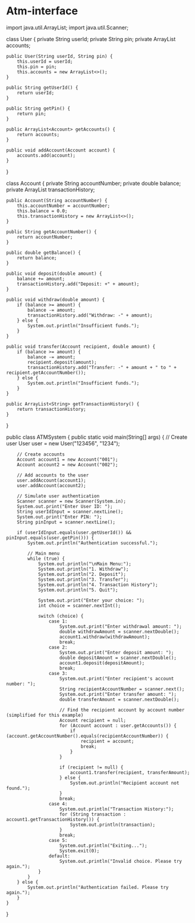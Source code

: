 # Atm-interface

import java.util.ArrayList;
import java.util.Scanner;

class User {
    private String userId;
    private String pin;
    private ArrayList<Account> accounts;

    public User(String userId, String pin) {
        this.userId = userId;
        this.pin = pin;
        this.accounts = new ArrayList<>();
    }

    public String getUserId() {
        return userId;
    }

    public String getPin() {
        return pin;
    }

    public ArrayList<Account> getAccounts() {
        return accounts;
    }

    public void addAccount(Account account) {
        accounts.add(account);
    }
}

class Account {
    private String accountNumber;
    private double balance;
    private ArrayList<String> transactionHistory;

    public Account(String accountNumber) {
        this.accountNumber = accountNumber;
        this.balance = 0.0;
        this.transactionHistory = new ArrayList<>();
    }

    public String getAccountNumber() {
        return accountNumber;
    }

    public double getBalance() {
        return balance;
    }

    public void deposit(double amount) {
        balance += amount;
        transactionHistory.add("Deposit: +" + amount);
    }

    public void withdraw(double amount) {
        if (balance >= amount) {
            balance -= amount;
            transactionHistory.add("Withdraw: -" + amount);
        } else {
            System.out.println("Insufficient funds.");
        }
    }

    public void transfer(Account recipient, double amount) {
        if (balance >= amount) {
            balance -= amount;
            recipient.deposit(amount);
            transactionHistory.add("Transfer: -" + amount + " to " + recipient.getAccountNumber());
        } else {
            System.out.println("Insufficient funds.");
        }
    }

    public ArrayList<String> getTransactionHistory() {
        return transactionHistory;
    }
}

public class ATMSystem {
    public static void main(String[] args) {
        // Create user
        User user = new User("123456", "1234");

        // Create accounts
        Account account1 = new Account("001");
        Account account2 = new Account("002");

        // Add accounts to the user
        user.addAccount(account1);
        user.addAccount(account2);

        // Simulate user authentication
        Scanner scanner = new Scanner(System.in);
        System.out.print("Enter User ID: ");
        String userIdInput = scanner.nextLine();
        System.out.print("Enter PIN: ");
        String pinInput = scanner.nextLine();

        if (userIdInput.equals(user.getUserId()) && pinInput.equals(user.getPin())) {
            System.out.println("Authentication successful.");
            
            // Main menu
            while (true) {
                System.out.println("\nMain Menu:");
                System.out.println("1. Withdraw");
                System.out.println("2. Deposit");
                System.out.println("3. Transfer");
                System.out.println("4. Transaction History");
                System.out.println("5. Quit");

                System.out.print("Enter your choice: ");
                int choice = scanner.nextInt();
                
                switch (choice) {
                    case 1:
                        System.out.print("Enter withdrawal amount: ");
                        double withdrawAmount = scanner.nextDouble();
                        account1.withdraw(withdrawAmount);
                        break;
                    case 2:
                        System.out.print("Enter deposit amount: ");
                        double depositAmount = scanner.nextDouble();
                        account1.deposit(depositAmount);
                        break;
                    case 3:
                        System.out.print("Enter recipient's account number: ");
                        String recipientAccountNumber = scanner.next();
                        System.out.print("Enter transfer amount: ");
                        double transferAmount = scanner.nextDouble();
                        
                        // Find the recipient account by account number (simplified for this example)
                        Account recipient = null;
                        for (Account account : user.getAccounts()) {
                            if (account.getAccountNumber().equals(recipientAccountNumber)) {
                                recipient = account;
                                break;
                            }
                        }
                        
                        if (recipient != null) {
                            account1.transfer(recipient, transferAmount);
                        } else {
                            System.out.println("Recipient account not found.");
                        }
                        break;
                    case 4:
                        System.out.println("Transaction History:");
                        for (String transaction : account1.getTransactionHistory()) {
                            System.out.println(transaction);
                        }
                        break;
                    case 5:
                        System.out.println("Exiting...");
                        System.exit(0);
                    default:
                        System.out.println("Invalid choice. Please try again.");
                }
            }
        } else {
            System.out.println("Authentication failed. Please try again.");
        }
    }
}
